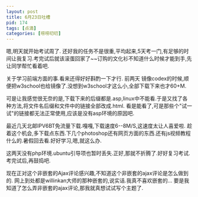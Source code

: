 ```yaml
---
layout: post
title: 6月23日吐槽
pid: 174
tags: [点滴]
categories: [唠唠叨叨]
---
```

嗯,明天就开始考试周了. 还好我的任务不是很重,平均起来,5天考一门,有足够的时间让我复习.考完试后就该滚蛋回家了~~订购的文化衫不知道什么时候才能到手,先让同学帮忙看着吧.

关于学习前端方面的事.看来还得好好斟酌一下才行. 前两天 镜像codex的时候,顺便把w3school也给镜像了.没想到w3school才这么小,全部下载下来也才60+M.

可是让我感觉很无奈的是,下载下来的后缀都是.asp,linux中不能看.于是又找了各种方法,将文件名后缀和文件中的链接全部改成.html.
看是能看了,可是那些个"试一试"的链接都无法正常使用,应该是没有asp环境的原因吧.

最近几天北邮IPV6BT免流量下载.嘎嘎,下载速度6--8M/S,这速度太让人喜爱啦. 趁着这个机会,多下载点东西.下几个photoshop还有网页方面的东西.还有js视频教程什么的.暑假回去看.好好学习,嗯,就这么办.

这两天没有php环境.ubuntu引导项也暂时丢失.正好,那就不折腾了.好好复习考试.考完试后,再鼓捣吧.

现在正对这个非嵌套的Ajax评论感兴趣,不知道这个非嵌套的ajax评论是怎么做到的. 网上到处都是willinkan大师的那种嵌套的,说实话.我真不喜欢嵌套的...
要是我知道了怎么弄非嵌套的ajax评论,那我就真想试试写个主题了.
